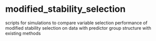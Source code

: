 # modified_stability_selection
scripts for simulations to compare variable selection performance of modified stability selection on data with predictor group structure with existing methods
